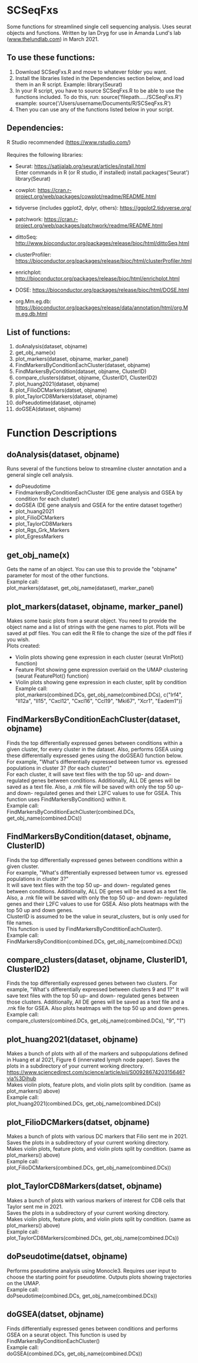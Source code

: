 # SCSeqFxs
Some functions for streamlined single cell sequencing analysis. Uses seurat objects and functions. 
Written by Ian Dryg for use in Amanda Lund's lab (www.thelundlab.com) in March 2021. 

## To use these functions:
1. Download SCSeqFxs.R and move to whatever folder you want. 
2. Install the libraries listed in the Dependencies section below, and load them in an R script. Example: library(Seurat)
3. In your R script, you have to source SCSeqFxs.R to be able to use the functions included. To do this, run:
source('filepath...../SCSeqFxs.R')
example: 
source('/Users/username/Documents/R/SCSeqFxs.R')
3. Then you can use any of the functions listed below in your script. 

## Dependencies: 
R Studio recommended (https://www.rstudio.com/) \
\
Requires the following libraries:
- Seurat: https://satijalab.org/seurat/articles/install.html \
Enter commands in R (or R studio, if installed)
install.packages('Seurat')
library(Seurat)
- cowplot: https://cran.r-project.org/web/packages/cowplot/readme/README.html

- tidyverse (includes ggplot2, dplyr, others): https://ggplot2.tidyverse.org/
- patchwork: https://cran.r-project.org/web/packages/patchwork/readme/README.html
- dittoSeq: http://www.bioconductor.org/packages/release/bioc/html/dittoSeq.html
- clusterProfiler: https://bioconductor.org/packages/release/bioc/html/clusterProfiler.html
- enrichplot: http://bioconductor.org/packages/release/bioc/html/enrichplot.html
- DOSE: https://bioconductor.org/packages/release/bioc/html/DOSE.html
- org.Mm.eg.db: https://bioconductor.org/packages/release/data/annotation/html/org.Mm.eg.db.html

## List of functions:
1. doAnalysis(dataset, objname)
2. get_obj_name(x)
3. plot_markers(dataset, objname, marker_panel)
4. FindMarkersByConditionEachCluster(dataset, objname)
5. FindMarkersByCondition(dataset, objname, ClusterID)
6. compare_clusters(datset, objname, ClusterID1, ClusterID2)
7. plot_huang2021(dataset, objname)
8. plot_FilioDCMarkers(datset, objname)
9. plot_TaylorCD8Markers(dataset, objname)
10. doPseudotime(dataset, objname)
11. doGSEA(dataset, objname)

# Function Descriptions
## doAnalysis(dataset, objname)
Runs several of the functions below to streamline cluster annotation and a general single cell analysis. 
- doPseudotime 
- FindmarkersByConditionEachCluster (DE gene analysis and GSEA by condition for each cluster)
- doGSEA (DE gene analysis and GSEA for the entire dataset together)
- plot_huang2021
- plot_FilioDCMarkers
- plot_TaylorCD8Markers
- plot_Rgs_Grk_Markers
- plot_EgressMarkers

## get_obj_name(x)
Gets the name of an object. You can use this to provide the "objname" parameter for most of the other functions. \
Example call: \
plot_markers(dataset, get_obj_name(dataset), marker_panel)

## plot_markers(dataset, objname, marker_panel)
Makes some basic plots from a seurat object. You need to provide the object name and a list of strings with the gene names to plot. 
Plots will be saved at pdf files. You can edit the R file to change the size of the pdf files if you wish. \
Plots created: 
- Violin plots showing gene expression in each cluster (seurat VlnPlot() function)
- Feature Plot showing gene expression overlaid on the UMAP clustering (seurat FeaturePlot() function)
- Violin plots showing gene expression in each cluster, split by condition \
Example call: \
plot_markers(combined.DCs, get_obj_name(combined.DCs), c("Irf4", "Il12a", "Il15", "Cxcl12", "Cxcl16", "Ccl19", "Mki67", "Xcr1", "Eadem1"))

## FindMarkersByConditionEachCluster(dataset, objname)
Finds the top differentially expressed genes between conditions within a given cluster, for every cluster in the dataset. Also, performs GSEA using these differentially expressed genes using the doGSEA() function below. \
For example, "What's differentially expressed between tumor vs. egressed populations in cluster 3? (for each cluster)" \
For each cluster, it will save text files with the top 50 up- and down- regulated genes between conditions. Additionally, ALL DE genes will be saved as a text file. Also, a .rnk file will be saved with only the top 50 up- and down- regulated genes and their L2FC values to use for GSEA. This function uses FindMarkersByCondition() within it. \
Example call: \
FindMarkersByConditionEachCluster(combined.DCs, get_obj_name(combined.DCs))

## FindMarkersByCondition(dataset, objname, ClusterID)
Finds the top differentially expressed genes between conditions within a given cluster. \
For example, "What's differentially expressed between tumor vs. egressed populations in cluster 3?" \
It will save text files with the top 50 up- and down- regulated genes between conditions. Additionally, ALL DE genes will be saved as a text file. Also, a .rnk file will be saved with only the top 50 up- and down- regulated genes and their L2FC values to use for GSEA. Also plots heatmaps with the top 50 up and down genes. \
ClusterID is assumed to be the value in seurat_clusters, but is only used for file names. \
This function is used by FindMarkersByCondtitionEachCluster(). \
Example call: \
FindMarkersByCondition(combined.DCs, get_obj_name(combined.DCs))


## compare_clusters(dataset, objname, ClusterID1, ClusterID2)
Finds the top differentially expressed genes between two clusters. 
For example, "What's differentially expressed between clusters 9 and 1?"
It will save text files with the top 50 up- and down- regulated genes between those clusters. Additionally, All DE genes will be saved as a text file and a .rnk file for GSEA. Also plots heatmaps with the top 50 up and down genes. 
Example call: \
compare_clusters(combined.DCs, get_obj_name(combined.DCs), "9", "1")

## plot_huang2021(dataset, objname)
Makes a bunch of plots with all of the markers and subpopulations defined in Huang et al 2021, Figure 6 (innervated lymph node paper). 
Saves the plots in a subdirectory of your current working directory. \
https://www.sciencedirect.com/science/article/pii/S0092867420315646?via%3Dihub \
Makes violin plots, feature plots, and violin plots split by condition. (same as plot_markers() above) \
Example call: \
plot_huang2021(combined.DCs, get_obj_name(combined.DCs))

## plot_FilioDCMarkers(datset, objname)
Makes a bunch of plots with various DC markers that Filio sent me in 2021. \
Saves the plots in a subdirectory of your current working directory. \
Makes violin plots, feature plots, and violin plots split by condition. (same as plot_markers() above) \
Example call: \
plot_FilioDCMarkers(combined.DCs, get_obj_name(combined.DCs))

## plot_TaylorCD8Markers(datset, objname)
Makes a bunch of plots with various markers of interest for CD8 cells that Taylor sent me in 2021. \
Saves the plots in a subdirectory of your current working directory. \
Makes violin plots, feature plots, and violin plots split by condition. (same as plot_markers() above) \
Example call: \
plot_TaylorCD8Markers(combined.DCs, get_obj_name(combined.DCs))

## doPseudotime(datset, objname)
Performs pseudotime analysis using Monocle3. Requires user input to choose the starting point for pseudotime. Outputs plots showing trajectories on the UMAP. \
Example call: \
doPseudotime(combined.DCs, get_obj_name(combined.DCs))

## doGSEA(datset, objname)
Finds differentially expressed genes between conditions and performs GSEA on a seurat object. This function is used by FindMarkersByConditionEachCluster() \
Example call: \
doGSEA(combined.DCs, get_obj_name(combined.DCs))

